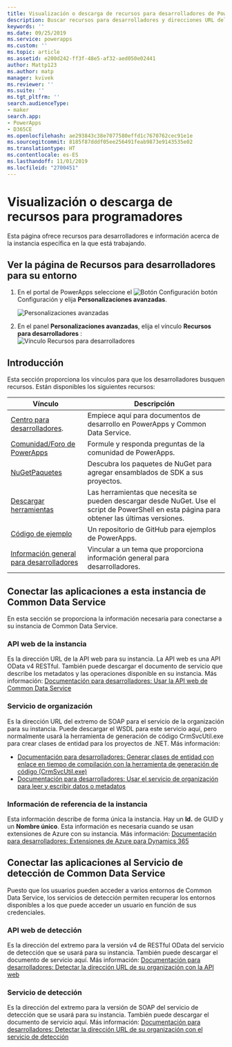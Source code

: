 ```yaml
---
title: Visualización o descarga de recursos para desarrolladores de PowerApps y Common Data Service | MicrosoftDocs
description: Buscar recursos para desarrolladores y direcciones URL del extremo de servicio PowerApps y Common Data Service
keywords: ''
ms.date: 09/25/2019
ms.service: powerapps
ms.custom: ''
ms.topic: article
ms.assetid: e200d242-ff3f-48e5-af32-aed050e02441
author: Mattp123
ms.author: matp
manager: kvivek
ms.reviewer: ''
ms.suite: ''
ms.tgt_pltfrm: ''
search.audienceType:
- maker
search.app:
- PowerApps
- D365CE
ms.openlocfilehash: ae293843c38e7077580effd1c7670762cec91e1e
ms.sourcegitcommit: 8185f87dddf05ee256491feab9873e9143535e02
ms.translationtype: HT
ms.contentlocale: es-ES
ms.lasthandoff: 11/01/2019
ms.locfileid: "2700451"
---
```

# <a name="view-or-download-developer-resources"></a>Visualización o descarga de recursos para programadores

Esta página ofrece recursos para desarrolladores e información acerca de la instancia específica en la que está trabajando. 

## <a name="view-the-developer-resources-page-for-your-environment"></a>Ver la página de Recursos para desarrolladores para su entorno

1. En el portal de PowerApps seleccione el ![Botón Configuración](../../administrator/media/settings-button-nav-bar.png) botón Configuración y elija **Personalizaciones avanzadas**.

    ![Personalizaciones avanzadas](media/advanced-customizations-menu.png)

1. En el panel **Personalizaciones avanzadas**, elija el vínculo **Recursos para desarrolladores** :<br />![Vínculo Recursos para desarrolladores](media/developer-resources-link.png)

## <a name="getting-started"></a>Introducción 

Esta sección proporciona los vínculos para que los desarrolladores busquen recursos. Están disponibles los siguientes recursos:


|Vínculo |Descripción|
|---------|---------|
|[Centro para desarrolladores](https://go.microsoft.com/fwlink/?LinkId=551006).|Empiece aquí para documentos de desarrollo en PowerApps y Common Data Service.|
|[Comunidad/Foro de PowerApps](https://powerusers.microsoft.com/t5/PowerApps-Community/ct-p/PowerApps1)|Formule y responda preguntas de la comunidad de PowerApps.|
|[NuGetPaquetes](https://www.nuget.org/profiles/crmsdk)|Descubra los paquetes de NuGet para agregar ensamblados de SDK a sus proyectos.|
|[Descargar herramientas](/powerapps/developer/common-data-service/download-tools-nuget)|Las herramientas que necesita se pueden descargar desde NuGet. Use el script de PowerShell en esta página para obtener las últimas versiones.|
|[Código de ejemplo](https://go.microsoft.com/fwlink/?LinkId=553007)|Un repositorio de GitHub para ejemplos de PowerApps.|
|[Información general para desarrolladores](https://go.microsoft.com/fwlink/?LinkId=550995)|Vincular a un tema que proporciona información general para desarrolladores.|

## <a name="connect-your-apps-to-this-instance-of-common-data-service"></a>Conectar las aplicaciones a esta instancia de Common Data Service

En esta sección se proporciona la información necesaria para conectarse a su instancia de Common Data Service.

### <a name="instance-web-api"></a>API web de la instancia

Es la dirección URL de la API web para su instancia. La API web es una API OData v4 RESTful. También puede descargar el documento de servicio que describe los metadatos y las operaciones disponible en su instancia. Más información: [Documentación para desarrolladores: Usar la API web de Common Data Service](/powerapps/developer/common-data-service/webapi/overview)

### <a name="organization-service"></a>Servicio de organización

Es la dirección URL del extremo de SOAP para el servicio de la organización para su instancia.
Puede descargar el WSDL para este servicio aquí, pero normalmente usará la herramienta de generación de código CrmSvcUtil.exe para crear clases de entidad para los proyectos de .NET. Más información: 
- [Documentación para desarrolladores: Generar clases de entidad con enlace en tiempo de compilación con la herramienta de generación de código (CrmSvcUtil.exe)](/powerapps/developer/common-data-service/org-service/generate-early-bound-classes)
- [Documentación para desarrolladores: Usar el servicio de organización para leer y escribir datos o metadatos](/powerapps/developer/common-data-service/org-service/overview)

### <a name="instance-reference-information"></a>Información de referencia de la instancia

Esta información describe de forma única la instancia. Hay un **Id.** de GUID y un **Nombre único**.
Esta información es necesaria cuando se usan extensiones de Azure con su instancia.
Más información: [Documentación para desarrolladores: Extensiones de Azure para Dynamics 365](/dynamics365/customer-engagement/developer/azure-extensions)

## <a name="connect-your-apps-to-the-common-data-service-discovery-service"></a>Conectar las aplicaciones al Servicio de detección de Common Data Service

Puesto que los usuarios pueden acceder a varios entornos de Common Data Service, los servicios de detección permiten recuperar los entornos disponibles a los que puede acceder un usuario en función de sus credenciales.

### <a name="discovery-web-api"></a>API web de detección

Es la dirección del extremo para la versión v4 de RESTful OData del servicio de detección que se usará para su instancia. También puede descargar el documento de servicio aquí.
Más información: [Documentación para desarrolladores: Detectar la dirección URL de su organización con la API web](/powerapps/developer/common-data-service/webapi/discover-url-organization-web-api)


### <a name="discovery-service"></a>Servicio de detección

Es la dirección del extremo para la versión de SOAP del servicio de detección que se usará para su instancia. También puede descargar el documento de servicio aquí.
Más información: [Documentación para desarrolladores: Detectar la dirección URL de su organización con el servicio de detección](/dynamics365/customer-engagement/developer/org-service/discover-url-organization-organization-service)
  
